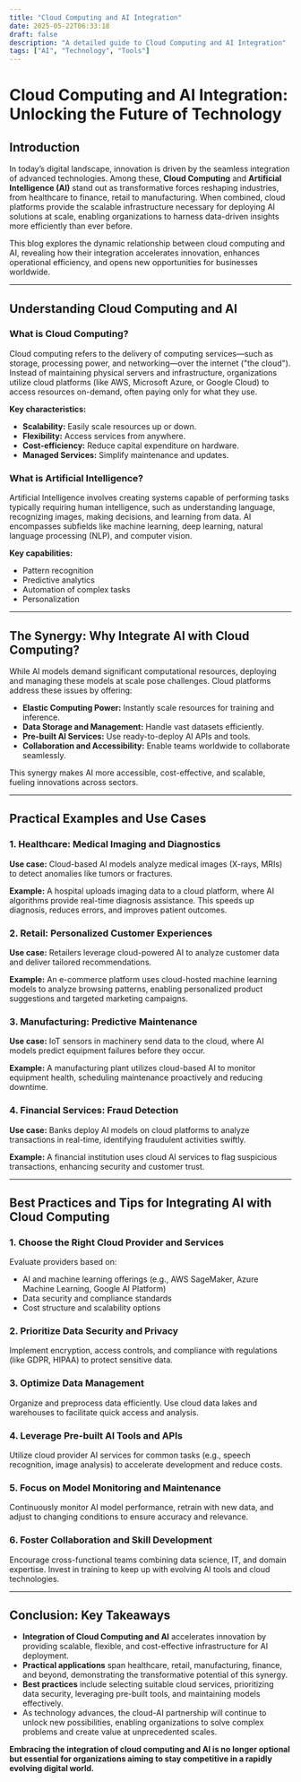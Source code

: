 ```yaml
---
title: "Cloud Computing and AI Integration"
date: 2025-05-22T06:33:18
draft: false
description: "A detailed guide to Cloud Computing and AI Integration"
tags: ["AI", "Technology", "Tools"]
---
```


# Cloud Computing and AI Integration: Unlocking the Future of Technology

## Introduction

In today’s digital landscape, innovation is driven by the seamless integration of advanced technologies. Among these, **Cloud Computing** and **Artificial Intelligence (AI)** stand out as transformative forces reshaping industries, from healthcare to finance, retail to manufacturing. When combined, cloud platforms provide the scalable infrastructure necessary for deploying AI solutions at scale, enabling organizations to harness data-driven insights more efficiently than ever before.

This blog explores the dynamic relationship between cloud computing and AI, revealing how their integration accelerates innovation, enhances operational efficiency, and opens new opportunities for businesses worldwide.

---

## Understanding Cloud Computing and AI

### What is Cloud Computing?

Cloud computing refers to the delivery of computing services—such as storage, processing power, and networking—over the internet ("the cloud"). Instead of maintaining physical servers and infrastructure, organizations utilize cloud platforms (like AWS, Microsoft Azure, or Google Cloud) to access resources on-demand, often paying only for what they use.

**Key characteristics:**
- **Scalability:** Easily scale resources up or down.
- **Flexibility:** Access services from anywhere.
- **Cost-efficiency:** Reduce capital expenditure on hardware.
- **Managed Services:** Simplify maintenance and updates.

### What is Artificial Intelligence?

Artificial Intelligence involves creating systems capable of performing tasks typically requiring human intelligence, such as understanding language, recognizing images, making decisions, and learning from data. AI encompasses subfields like machine learning, deep learning, natural language processing (NLP), and computer vision.

**Key capabilities:**
- Pattern recognition
- Predictive analytics
- Automation of complex tasks
- Personalization

---

## The Synergy: Why Integrate AI with Cloud Computing?

While AI models demand significant computational resources, deploying and managing these models at scale pose challenges. Cloud platforms address these issues by offering:

- **Elastic Computing Power:** Instantly scale resources for training and inference.
- **Data Storage and Management:** Handle vast datasets efficiently.
- **Pre-built AI Services:** Use ready-to-deploy AI APIs and tools.
- **Collaboration and Accessibility:** Enable teams worldwide to collaborate seamlessly.

This synergy makes AI more accessible, cost-effective, and scalable, fueling innovations across sectors.

---

## Practical Examples and Use Cases

### 1. Healthcare: Medical Imaging and Diagnostics

**Use case:** Cloud-based AI models analyze medical images (X-rays, MRIs) to detect anomalies like tumors or fractures.

**Example:** A hospital uploads imaging data to a cloud platform, where AI algorithms provide real-time diagnosis assistance. This speeds up diagnosis, reduces errors, and improves patient outcomes.

### 2. Retail: Personalized Customer Experiences

**Use case:** Retailers leverage cloud-powered AI to analyze customer data and deliver tailored recommendations.

**Example:** An e-commerce platform uses cloud-hosted machine learning models to analyze browsing patterns, enabling personalized product suggestions and targeted marketing campaigns.

### 3. Manufacturing: Predictive Maintenance

**Use case:** IoT sensors in machinery send data to the cloud, where AI models predict equipment failures before they occur.

**Example:** A manufacturing plant utilizes cloud-based AI to monitor equipment health, scheduling maintenance proactively and reducing downtime.

### 4. Financial Services: Fraud Detection

**Use case:** Banks deploy AI models on cloud platforms to analyze transactions in real-time, identifying fraudulent activities swiftly.

**Example:** A financial institution uses cloud AI services to flag suspicious transactions, enhancing security and customer trust.

---

## Best Practices and Tips for Integrating AI with Cloud Computing

### 1. Choose the Right Cloud Provider and Services

Evaluate providers based on:
- AI and machine learning offerings (e.g., AWS SageMaker, Azure Machine Learning, Google AI Platform)
- Data security and compliance standards
- Cost structure and scalability options

### 2. Prioritize Data Security and Privacy

Implement encryption, access controls, and compliance with regulations (like GDPR, HIPAA) to protect sensitive data.

### 3. Optimize Data Management

Organize and preprocess data efficiently. Use cloud data lakes and warehouses to facilitate quick access and analysis.

### 4. Leverage Pre-built AI Tools and APIs

Utilize cloud provider AI services for common tasks (e.g., speech recognition, image analysis) to accelerate development and reduce costs.

### 5. Focus on Model Monitoring and Maintenance

Continuously monitor AI model performance, retrain with new data, and adjust to changing conditions to ensure accuracy and relevance.

### 6. Foster Collaboration and Skill Development

Encourage cross-functional teams combining data science, IT, and domain expertise. Invest in training to keep up with evolving AI tools and cloud technologies.

---

## Conclusion: Key Takeaways

- **Integration of Cloud Computing and AI** accelerates innovation by providing scalable, flexible, and cost-effective infrastructure for AI deployment.
- **Practical applications** span healthcare, retail, manufacturing, finance, and beyond, demonstrating the transformative potential of this synergy.
- **Best practices** include selecting suitable cloud services, prioritizing data security, leveraging pre-built tools, and maintaining models effectively.
- As technology advances, the cloud-AI partnership will continue to unlock new possibilities, enabling organizations to solve complex problems and create value at unprecedented scales.

**Embracing the integration of cloud computing and AI is no longer optional but essential for organizations aiming to stay competitive in a rapidly evolving digital world.**